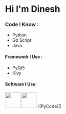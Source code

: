 # Hi I'm Dinesh
### Code I Know :
 - Python 
 - Gd Script
 - Java

#### Framework I Use :
- PyQt5
- Kivy

#### Software I Use:

  
<img height="50" width="50" src="https://user-images.githubusercontent.com/1646875/91680049-0b53b880-eb18-11ea-84f0-656e743e3a1c.png" />
 <img height="50" width="50" src="https://www.google.com/url?sa=i&url=https%3A%2F%2Fforum.sublimetext.com%2Ft%2Fa-file-icon-sublime-file-specific-icons-for-improved-visual-grepping%2F25874&psig=AOvVaw233cbINs96Jnz66KZ6SFj1&ust=1728638456611000&source=images&cd=vfe&opi=89978449&ved=0CBEQjRxqFwoTCKjGwp2-g4kDFQAAAAAdAAAAABAE" />
 ![PyCode]()


